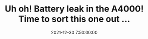 ---
layout: tweet
title: "Uh oh! Battery leak in the A4000! Time to sort this one out ..."
date: '2021-12-30 7:50:00:00'
tweetId: 1476536096733466627
tags: [Retrocomputing, Retrogaming, Tweets]
---
